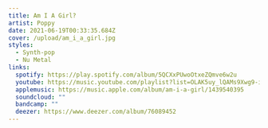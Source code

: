 ```yaml
---
title: Am I A Girl?
artist: Poppy
date: 2021-06-19T00:33:35.684Z
cover: /upload/am_i_a_girl.jpg
styles:
  - Synth-pop
  - Nu Metal
links:
  spotify: https://play.spotify.com/album/5QCXxPUwoOtxeZQmve6w2u
  youtube: https://music.youtube.com/playlist?list=OLAK5uy_lQAMs9Xwg9-iYwl-m5EpBTrrjazLt2iRY
  applemusic: https://music.apple.com/album/am-i-a-girl/1439540395
  soundcloud: ""
  bandcamp: ""
  deezer: https://www.deezer.com/album/76089452
---
```

